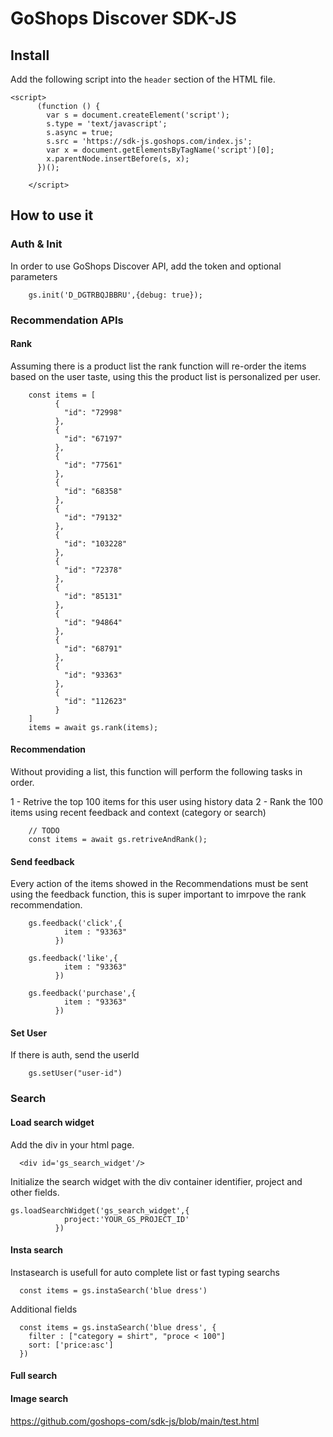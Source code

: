 # GoShops Discover SDK-JS

## Install

Add the following script into the `header` section of the HTML file.

```
<script>
      (function () {
        var s = document.createElement('script');
        s.type = 'text/javascript';
        s.async = true;
        s.src = 'https://sdk-js.goshops.com/index.js';
        var x = document.getElementsByTagName('script')[0];
        x.parentNode.insertBefore(s, x);
      })();

    </script>
```

## How to use it 

### Auth & Init 

In order to use GoShops Discover API, add the token and optional parameters 

```
    gs.init('D_DGTRBQJBBRU',{debug: true});
```

### Recommendation APIs

#### Rank 

Assuming there is a product list the rank function will re-order the items based on the user taste, using this the product list is personalized per user.

```
    const items = [
          {
            "id": "72998"
          },
          {
            "id": "67197"
          },
          {
            "id": "77561"
          },
          {
            "id": "68358"
          },
          {
            "id": "79132"
          },
          {
            "id": "103228"
          },
          {
            "id": "72378"
          },
          {
            "id": "85131"
          },
          {
            "id": "94864"
          },
          {
            "id": "68791"
          },
          {
            "id": "93363"
          },
          {
            "id": "112623"
          }
    ]
    items = await gs.rank(items);
```

#### Recommendation

Without providing a list, this function will perform the following tasks in order. 

1 - Retrive the top 100 items for this user using history data
2 - Rank the 100 items using recent feedback and context (category or search)

```
    // TODO
    const items = await gs.retriveAndRank();
```

#### Send feedback

Every action of the items showed in the Recommendations must be sent using the feedback function, this is super important to imrpove the rank recommendation. 

```
    gs.feedback('click',{
            item : "93363"
          })

    gs.feedback('like',{
            item : "93363"
          })

    gs.feedback('purchase',{
            item : "93363"
          })
```

#### Set User

If there is auth, send the userId

```
    gs.setUser("user-id")
```


### Search 

#### Load search widget 

Add the div in your html page. 

```
  <div id='gs_search_widget'/>
```

Initialize the search widget with the div container identifier, project and other fields. 

```
gs.loadSearchWidget('gs_search_widget',{
            project:'YOUR_GS_PROJECT_ID' 
          })

```
#### Insta search 

Instasearch is usefull for auto complete list or fast typing searchs 

```
  const items = gs.instaSearch('blue dress')
```

Additional fields 

```
  const items = gs.instaSearch('blue dress', {
    filter : ["category = shirt", "proce < 100"]
    sort: ['price:asc']
  })
```

#### Full search 


#### Image search 


https://github.com/goshops-com/sdk-js/blob/main/test.html

